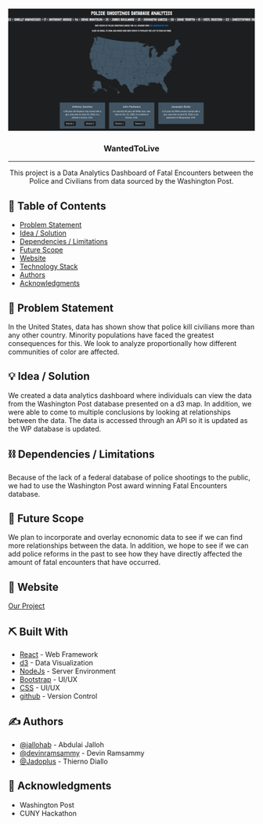
<p align="center">
  <a href="" rel="noopener">
 <img src="/src/assets/Screenshot.png" alt="US map"></a>
</p>
<h3 align="center">WantedToLive</h3>

---

<p align="center"> This project is a Data Analytics Dashboard of Fatal Encounters between the Police and Civilians from data sourced by the Washington Post.
    <br> 
</p>

## 📝 Table of Contents
- [Problem Statement](#problem_statement)
- [Idea / Solution](#idea)
- [Dependencies / Limitations](#limitations)
- [Future Scope](#future_scope)
- [Website](#website)
- [Technology Stack](#tech_stack)
- [Authors](#authors)
- [Acknowledgments](#acknowledgments)

## 🧐 Problem Statement <a name = "problem_statement"></a>
In the United States, data has shown show that police kill civilians more than any other country. Minority populations have faced the greatest consequences for this. We look to analyze proportionally how different communities of color are affected.


## 💡 Idea / Solution <a name = "idea"></a>
We created a data analytics dashboard where individuals can view the data from the Washington Post database presented on a d3 map. In addition, we were able to come to multiple conclusions by looking at relationships between the data. The data is accessed through an API so it is updated as the WP database is updated. 


## ⛓️ Dependencies / Limitations <a name = "limitations"></a>
Because of the lack of a federal database of police shootings to the public, we had to use the Washington Post award winning Fatal Encounters database.


## 🚀 Future Scope <a name = "future_scope"></a>
We plan to incorporate and overlay ecnonomic data to see if we can find more relationships between the data. In addition, we hope to see if we can add police reforms in the past to see how they have directly affected the amount of fatal encounters that have occurred.


## 🏁 Website <a name = "website"></a>
[Our Project](#here)


## ⛏️ Built With <a name = "tech_stack"></a>
- [React](https://reactjs.org/) - Web Framework
- [d3](https://d3js.org/) - Data Visualization
- [NodeJs](https://nodejs.org/en/) - Server Environment
- [Bootstrap](https://getbootstrap.com/) - UI/UX
- [CSS](https://devdocs.io/css/) - UI/UX
- [github](https://github.com/) - Version Control

## ✍️ Authors <a name = "authors"></a>
- [@jallohab](https://github.com/jallohab) - Abdulai Jalloh
- [@devinramsammy](https://github.com/devinramsammy) - Devin Ramsammy
- [@Jadoplus](https://github.com/Jadoplus) - Thierno Diallo

## 🎉 Acknowledgments <a name = "acknowledgments"></a>
- Washington Post
- CUNY Hackathon
